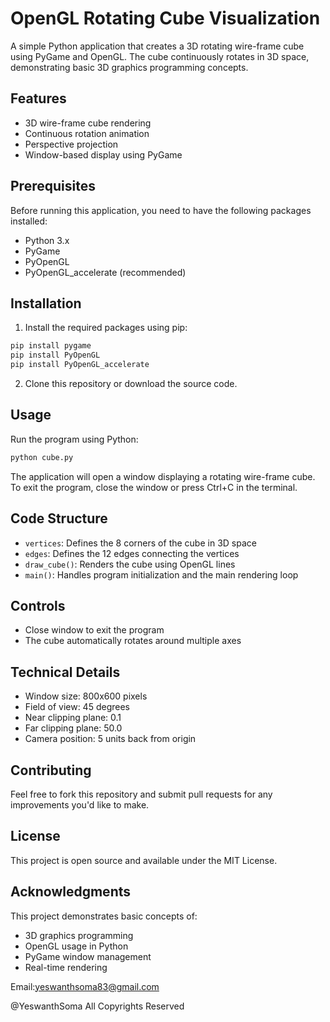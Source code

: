 # OpenGL Rotating Cube Visualization

A simple Python application that creates a 3D rotating wire-frame cube using PyGame and OpenGL. The cube continuously rotates in 3D space, demonstrating basic 3D graphics programming concepts.

## Features

- 3D wire-frame cube rendering
- Continuous rotation animation
- Perspective projection
- Window-based display using PyGame

## Prerequisites

Before running this application, you need to have the following packages installed:

- Python 3.x
- PyGame
- PyOpenGL
- PyOpenGL_accelerate (recommended)

## Installation

1. Install the required packages using pip:

```bash
pip install pygame
pip install PyOpenGL
pip install PyOpenGL_accelerate
```

2. Clone this repository or download the source code.

## Usage

Run the program using Python:

```bash
python cube.py
```

The application will open a window displaying a rotating wire-frame cube. To exit the program, close the window or press Ctrl+C in the terminal.

## Code Structure

- `vertices`: Defines the 8 corners of the cube in 3D space
- `edges`: Defines the 12 edges connecting the vertices
- `draw_cube()`: Renders the cube using OpenGL lines
- `main()`: Handles program initialization and the main rendering loop

## Controls

- Close window to exit the program
- The cube automatically rotates around multiple axes

## Technical Details

- Window size: 800x600 pixels
- Field of view: 45 degrees
- Near clipping plane: 0.1
- Far clipping plane: 50.0
- Camera position: 5 units back from origin

## Contributing

Feel free to fork this repository and submit pull requests for any improvements you'd like to make.

## License

This project is open source and available under the MIT License.

## Acknowledgments

This project demonstrates basic concepts of:
- 3D graphics programming
- OpenGL usage in Python
- PyGame window management
- Real-time rendering

Email:yeswanthsoma83@gmail.com


@YeswanthSoma All Copyrights Reserved
